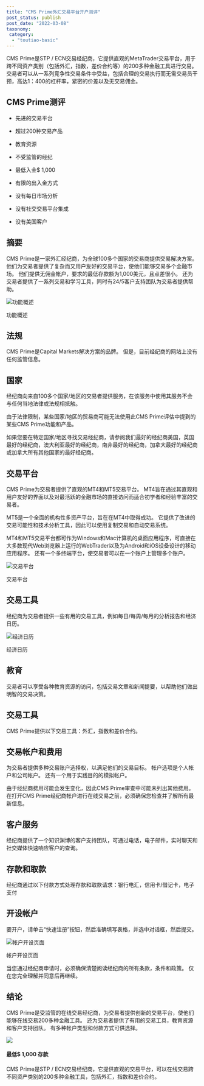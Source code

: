 ```yaml
---
title: "CMS Prime外汇交易平台开户测评"
post_status: publish
post_date: "2022-03-08"
taxonomy:
 category: 
  - "toutiao-basic"
---
```


CMS Prime是STP / ECN交易经纪商，它提供直观的MetaTrader交易平台，用于跨不同资产类别（包括外汇，指数，差价合约等）的200多种金融工具进行交易。 交易者可以从一系列竞争性交易条件中受益，包括合理的交易执行而无需交易员干预，高达1：400的杠杆率，紧密的价差以及无交易佣金。

## CMS Prime测评

- 先进的交易平台

- 超过200种交易产品

- 教育资源

- 不受监管的经纪

- 最低入金$ 1,000

- 有限的出入金方式

- 没有每日市场分析

- 没有社交交易平台集成

- 没有美国客户


## 摘要

CMS Prime是一家外汇经纪商，为全球100多个国家的交易商提供交易解决方案。 他们为交易者提供了复杂而又用户友好的交易平台，使他们能够交易多个金融市场。 他们提供无佣金帐户，要求的最低存款额为1,000美元，且点差很小。 还为交易者提供了一系列交易和学习工具，同时有24/5客户支持团队为交易者提供帮助。

![功能概述](https://cdn.fendou.la/funstoutiao/2020/11/CMS-Prime-Review-Features-Overview-1024x713.jpg "功能概述")

功能概述

## 法规

CMS Prime是Capital Markets解决方案的品牌。 但是，目前经纪商的网站上没有任何监管信息。

## 国家

经纪商向来自100多个国家/地区的交易者提供服务，在该服务中使用其服务不会与任何当地法律或法规相抵触。

由于法律限制，某些国家/地区的贸易商可能无法使用此CMS Prime评估中提到的某些CMS Prime功能和产品。

如果您要在特定国家/地区寻找交易经纪商，请参阅我们最好的经纪商美国，英国最好的经纪商，澳大利亚最好的经纪商，南非最好的经纪商，加拿大最好的经纪商或加拿大所有其他国家的最好经纪商。

## 交易平台

CMS Prime为交易者提供了直观的MT4和MT5交易平台。 MT4旨在通过其直观和用户友好的界面以及对最活跃的金融市场的直接访问而适合初学者和经验丰富的交易者。

MT5是一个全面的机构性多资产平台，旨在在MT4中取得成功。 它提供了改进的交易可能性和技术分析工具，因此可以使用复制交易和自动交易系统。

MT4和MT5交易平台都可作为Windows和Mac计算机的桌面应用程序，可直接在大多数现代Web浏览器上运行的WebTrader以及为Android和iOS设备设计的移动应用程序。 还有一个多终端平台，使交易者可以在一个账户上管理多个账户。

![交易平台](https://cdn.fendou.la/funstoutiao/2020/11/CMS-Prime-Trading-Platform-1024x347.jpg "交易平台")

交易平台

## 交易工具

经纪商为交易者提供一些有用的交易工具，例如每日/每周/每月的分析报告和经济日历。

![经济日历](https://cdn.fendou.la/funstoutiao/2020/11/CMS-Prime-Economic-Calendar-.jpg "经济日历")

经济日历

## 教育

交易者可以享受各种教育资源的访问，包括交易文章和新闻提要，以帮助他们做出明智的交易决策。

## 交易工具

CMS Prime提供以下交易工具：外汇，指数和差价合约。

## 交易帐户和费用

为交易者提供多种交易账户选择权，以满足他们的交易目标。 帐户选项是个人帐户和公司帐户。 还有一个用于实践目的的模拟帐户。

由于经纪商费用可能会发生变化，因此CMS Prime审查中可能未列出其他费用。 在打开CMS Prime经纪商帐户进行在线交易之前，必须确保您检查并了解所有最新信息。

## 客户服务

经纪商提供了一个知识渊博的客户支持团队，可通过电话，电子邮件，实时聊天和社交媒体快速响应客户的查询。

## 存款和取款

经纪商通过以下付款方式处理存款和取款请求：银行电汇，信用卡/借记卡，电子支付

## 开设帐户

要开户，请单击“快速注册”按钮，然后准确填写表格，并选中对话框，然后提交。

![帐户开设页面](https://cdn.fendou.la/funstoutiao/2020/11/CMS-Prime-Review-Account-Opening-Page-238x1024.jpg "帐户开设页面")

帐户开设页面

当您通过经纪商申请时，必须确保清楚阅读经纪商的所有条款，条件和政策。 仅在您完全理解并同意后再继续。

## 结论

CMS Prime是受监管的在线交易经纪商，为交易者提供创新的交易平台，使他们能够在线交易200多种金融工具。 还为交易者提供了有用的交易工具，教育资源和客户支持团队。 有多种帐户类型和付款方式可供选择。

![](https://cdn.fendou.la/funstoutiao/2020/11/CMS-Prime-Logo.png)

#### **最低$ 1,000** 存款

CMS Prime是STP / ECN交易经纪商，它提供直观的交易平台，可以在线交易跨不同资产类别的200多种金融工具，包括外汇，指数和差价合约。
